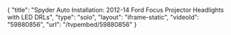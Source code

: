 {
    "title": "Spyder Auto Installation: 2012-14 Ford Focus Projector Headlights with LED DRLs",
    "type": "solo",
    "layout": "iframe-static",
    "videoId": "59880856",
    "url": "\/tvpembed\/59880856"
}